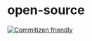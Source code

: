 # open-source

[![Commitizen friendly](https://img.shields.io/badge/commitizen-friendly-brightgreen.svg)](http://commitizen.github.io/cz-cli/)
